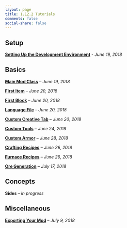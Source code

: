 ```yaml
---
layout: page
title: 1.12.2 Tutorials
comments: false
social-share: false
---
```


## Setup

[**Setting Up the Development Environment**](/tutorials/1-12-2/2018-06-19-setting-up-the-development-environment/) - _June 19, 2018_

## Basics

[**Main Mod Class**](/tutorials/1-12-2/2018-06-19-main-mod-class) – _June 19, 2018_

[**First Item**](/tutorials/1-12-2/2018-06-20-first-item) – _June 20, 2018_

[**First Block**](/tutorials/1-12-2/2018-06-20-first-block) – _June 20, 2018_

[**Language File**](/tutorials/1-12-2/2018-06-20-language-file) – _June 20, 2018_

[**Custom Creative Tab**](/tutorials/1-12-2/2018-06-20-custom-creative-tab) – _June 20, 2018_

[**Custom Tools**](/tutorials/1-12-2/2018-06-24-custom-tools) – _June 24, 2018_

[**Custom Armor**](/tutorials/1-12-2/2018-06-28-custom-armor) – _June 28, 2018_

[**Crafting Recipes**](/tutorials/1-12-2/2018-06-29-crafting-recipes) – _June 29, 2018_

[**Furnace Recipes**](/tutorials/1-12-2/2018-06-29-furnace-recipes) – _June 29, 2018_

[**Ore Generation**](/tutorials/1-12-2/2018-07-17-ore-generation) – _July 17, 2018_

## Concepts

**Sides** – _in progress_

## Miscellaneous

[**Exporting Your Mod**](/tutorials/1-12-2/2018-07-09-exporting-your-mod) – _July 9, 2018_